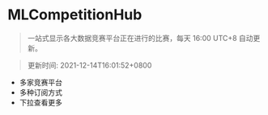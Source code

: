 # MLCompetitionHub

> 一站式显示各大数据竞赛平台正在进行的比赛，每天 16:00 UTC+8 自动更新。
  
> 更新时间: 2021-12-14T16:01:52+0800 

* 多家竞赛平台
* 多种订阅方式
* 下拉查看更多
